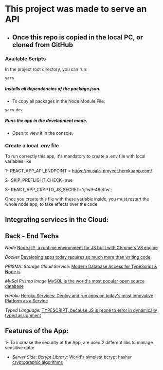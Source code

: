 # This project was made to serve an API  

* ## Once this repo is copied in the local PC, or cloned from GitHub 

### Available Scripts
In the project root directory, you can run:

`yarn`
##### Installs all dependencies of the package.json.
* To copy all packages in the Node Module File.

`yarn dev`
##### Runs the app in the development mode.
* Open to view it in the console.


### Create a local .env file
To run correctly this app, it's mandatory to create a .env file with local variables like

1- REACT_APP_API_ENDPOINT = https://musala-proyect.herokuapp.com/

2- SKIP_PREFLIGHT_CHECK=true

3- REACT_APP_CRYPTO_JS_SECRET='ijfw9-48etfw';

Once you create this file with these variable inside, you must restart the whole node app, to take effects over the code

## Integrating services in the Cloud: 
## Back - End Techs

*Node*
[Node.js®, a runtime environment for JS built with Chrome's V8 engine](https://nodejs.org/es/)

*Docker*
[Developing apps today requires so much more than writing code](https://www.docker.com/)

*PRISMA: Storage Cloud Service:* 
[Modern Database Access for TypeScript & Node.js](https://www.prisma.io/)

*MySql Prisma Image* 
[MySQL is the world's most popular open source database](https://www.mysql.com)

*Heroku*
[Heroku Services: Deploy and run apps on today's most innovative Platform as a Service](https://www.heroku.com/home)

*Typed Language:* 
[TYPESCRIPT, because JS is prone to error in dynamically typed assignment](https://www.typescriptlang.org/index.html)


## Features of the App:
1- To increase the security of the App, are used 2 different libs to manage sensitive data:

* *Server Side: Bcrypt Library:*
[World's simplest bcrypt hasher cryptographic algorithms](https://www.npmjs.com/package/bcrypt)
